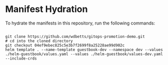 
# Manifest Hydration

To hydrate the manifests in this repository, run the following commands:

```shell

git clone https://github.com/wdbetts/gitops-promotion-demo.git
# cd into the cloned directory
git checkout 04ef9ebec825c5e3b7f2699f8a25228ae99d902c
helm template . --name-template guestbook-dev --namespace dev --values ./helm-guestbook/values.yaml --values ./helm-guestbook/values-dev.yaml --include-crds
```